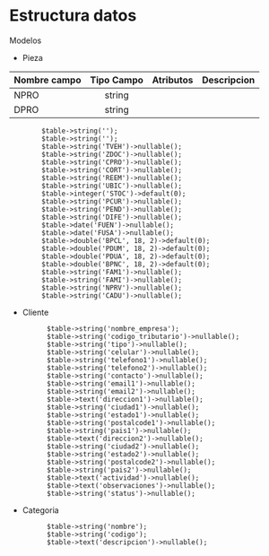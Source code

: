 # Estructura datos

Modelos

* Pieza

| Nombre campo | Tipo Campo | Atributos | Descripcion | 
|:---------|:----------:|:---------|:---------|
| NPRO    | string    | |
| DPRO    | string    | | 

            $table->string('');
            $table->string('');
            $table->string('TVEH')->nullable();
            $table->string('ZDOC')->nullable();
            $table->string('CPRO')->nullable();
            $table->string('CORT')->nullable();
            $table->string('REEM')->nullable();
            $table->string('UBIC')->nullable();
            $table->integer('STOC')->default(0);
            $table->string('PCUR')->nullable();
            $table->string('PEND')->nullable();
            $table->string('DIFE')->nullable();
            $table->date('FUEN')->nullable();
            $table->date('FUSA')->nullable();
            $table->double('BPCL', 18, 2)->default(0);
            $table->double('PDUM', 18, 2)->default(0);
            $table->double('PDUA', 18, 2)->default(0);
            $table->double('BPNC', 18, 2)->default(0);
            $table->string('FAM1')->nullable();
            $table->string('FAMI')->nullable();
            $table->string('NPRV')->nullable();
            $table->string('CADU')->nullable();

* Cliente

            $table->string('nombre_empresa');
            $table->string('codigo_tributario')->nullable();
            $table->string('tipo')->nullable();
            $table->string('celular')->nullable();
            $table->string('telefono1')->nullable();
            $table->string('telefono2')->nullable();
            $table->string('contacto')->nullable();
            $table->string('email1')->nullable();
            $table->string('email2')->nullable();
            $table->text('direccion1')->nullable();
            $table->string('ciudad1')->nullable();
            $table->string('estado1')->nullable();
            $table->string('postalcode1')->nullable();
            $table->string('pais1')->nullable();
            $table->text('direccion2')->nullable();
            $table->string('ciudad2')->nullable();
            $table->string('estado2')->nullable();
            $table->string('postalcode2')->nullable();
            $table->string('pais2')->nullable();
            $table->text('actividad')->nullable();
            $table->text('observaciones')->nullable();
            $table->string('status')->nullable();

* Categoria

            $table->string('nombre');
            $table->string('codigo');
            $table->text('descripcion')->nullable();

            